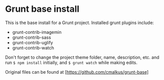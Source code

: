 # Grunt base install

This is the base install for a Grunt project. Installed grunt plugins include:
- grunt-contrib-imagemin
- grunt-contrib-sass
- grunt-contrib-uglify
- grunt-contrib-watch

Don't forget to change the project theme folder, name, description, etc. and run ```$ npm install``` initially, and ```$ grunt watch``` while making edits.

Original files can be found at [https://github.com/cmalkus/grunt-base]

[https://github.com/cmalkus/grunt-test]:https://github.com/cmalkus/grunt-base